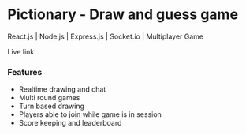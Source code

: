 # Pictionary - Draw and guess game

React.js | Node.js | Express.js | Socket.io | Multiplayer Game

Live link:

### Features

- Realtime drawing and chat
- Multi round games
- Turn based drawing
- Players able to join while game is in session
- Score keeping and leaderboard
